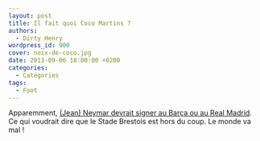 ```yaml
---
layout: post
title: Il fait quoi Coco Martins ?
authors:
  - Dirty Henry
wordpress_id: 900
cover: noix-de-coco.jpg
date: 2011-09-06 18:00:00 +0200
categories:
  - Catégories
tags:
  - Foot
---
```


Apparemment,
[(Jean) Neymar devrait signer au Barça ou au Real Madrid](http://www.lequipe.fr/Football/breves2011/20110906_110130_neymar-plus-proche-du-barca.html).
Ce qui voudrait dire que le Stade Brestois est hors du coup. Le monde va mal !
